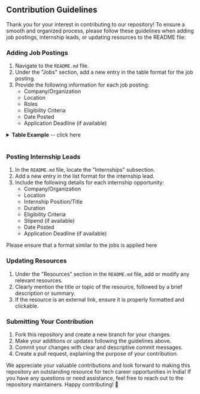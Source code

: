 ## Contribution Guidelines

Thank you for your interest in contributing to our repository! To ensure a smooth and organized process, please follow these guidelines when adding job postings, internship leads, or updating resources to the README file:

### Adding Job Postings

1. Navigate to the `README.md` file.
2. Under the "Jobs" section, add a new entry in the table format for the job posting.
3. Provide the following information for each job posting:
   - Company/Organization
   - Location
   - Roles
   - Eligibility Criteria
   - Date Posted
   - Application Deadline (if available)
  
<details>
<summary><b>Table Example</b> -- click here</summary> <br>

- If you were **ADDING** a job opening for *Flipkart*:

| Company/Organisation | Location | Roles | Eligibility Criteria | Date Posted <br> mm/dd/yyyy | Application Deadline (if available) <br> mm/dd/yyyy |
| -------------------- | -------- | ----- | -------------------- | --------------------------- |------------------------------------------------------|
| [Flipkart]() | Chennai, Pune, Hyderabad | [New Grad Software Engineer II]()| B.Tech(CSE, ECE, EE, IT), BCA, MCA or any other equivalent degree | 2/08/2023 | 17/08/2023 | 


Placeholders for the table are as follows:
  - `Company/Organisation`: The name of the company.
  - `Location`: The location(s) of the job opening.
  - `Roles`: Any additional Roles or links to the job posting. 
  - `Eligibility Criteria`: The eligibility criteria for the jobs.
  - `Date Posted`: The date the job opening was posted. Must be in the format of `/dd/mm/yyyy`.
  - `Application Deadline (if available)`: The date the job opening was posted. Must be in the format of `dd/mm/yyyy`.

```java
| [Company Name](link-to-job-posting) | Location (s)  | [Position Name](link-to-job-posting)| B.Tech(CSE, ECE, EE, IT), BCA, MCA or any other equivalent degree  | dd/mm/yyyy | dd/mm/yyyy |
```

<br>

- If **UPDATING** a job opening, please follow the same format as above, but replace the link to the job posting with the new link, or add a new position name separated by a comma or a `<br>` tag.

<hr> [New Grad Product Manager]()

| Company/Organisation | Location | Roles | Eligibility Criteria | Date Posted <br> mm/dd/yyyy | Application Deadline (if available) <br> mm/dd/yyyy |
| -------------------- | -------- | ----- | -------------------- | --------------------------- |------------------------------------------------------|
| [Flipkart]() | Chennai, Pune, Hyderabad |  [New Grad Software Engineer II]() <hr> [New Grad Product Manager]() | B.Tech(CSE, ECE, EE, IT), BCA, MCA or any other equivalent degree | 2/08/2023 | 17/08/2023 | 



```java
| [Company Name](link-to-job-posting) | Location (s)  | [Position Name](link-to-job-posting), [New Position Name 2](link-to-job-posting-2)| B.Tech(CSE, ECE, EE, IT), BCA, MCA or any other equivalent degree | dd/mm/yyyy | dd/mm/yyyy |
```


</details> 
<br>


### Posting Internship Leads

1. In the `README.md` file, locate the "Internships" subsection.
2. Add a new entry in the list format for the internship lead.
3. Include the following details for each internship opportunity:
   - Company/Organization
   - Location
   - Internship Position/Title
   - Duration
   - Eligibility Criteria
   - Stipend (if available)
   - Date Posted
   - Application Deadline (if available)
  
Please ensure that a format similar to the jobs is applied here

### Updating Resources

1. Under the "Resources" section in the `README.md` file, add or modify any relevant resources.
2. Clearly mention the title or topic of the resource, followed by a brief description or summary.
3. If the resource is an external link, ensure it is properly formatted and clickable.

### Submitting Your Contribution

1. Fork this repository and create a new branch for your changes.
2. Make your additions or updates following the guidelines above.
3. Commit your changes with clear and descriptive commit messages.
4. Create a pull request, explaining the purpose of your contribution.

We appreciate your valuable contributions and look forward to making this repository an outstanding resource for tech career opportunities in India! If you have any questions or need assistance, feel free to reach out to the repository maintainers. Happy contributing! 🎉
